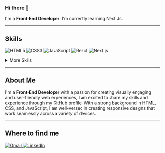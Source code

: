 <h3 >Hi there 👋</h3>

I'm a **Front-End Developer**. I’m currently learning Next.Js.

---

## Skills

<p>
<!-- <img src="img/html5.svg" style='vertical-align:middle' aria-label="HTML 5"> -->

![HTML5](https://img.shields.io/static/v1?style=for-the-badge&message=HTML5&color=E34F26&logo=HTML5&logoColor=FFFFFF&label=)
![CSS3](https://img.shields.io/static/v1?style=for-the-badge&message=CSS3&color=1572B6&logo=CSS3&logoColor=FFFFFF&label=)
![JavaScript](https://img.shields.io/static/v1?style=for-the-badge&message=JavaScript&color=222222&logo=JavaScript&logoColor=F7DF1E&label=)
![React](https://img.shields.io/static/v1?style=for-the-badge&message=React&color=222222&logo=React&logoColor=61DAFB&label=)
![Next.js](https://img.shields.io/static/v1?style=for-the-badge&message=Next.js&color=000000&logo=Next.js&logoColor=FFFFFF&label=)

</p>

<details>
<summary>More Skills</summary>
<br>

![React Router](https://img.shields.io/badge/React_Router-CA4245?style=for-the-badge&logo=react-router&logoColor=white)
![Redux](https://img.shields.io/badge/redux-%23593d88.svg?style=for-the-badge&logo=redux&logoColor=white)
![Sass](https://img.shields.io/static/v1?style=for-the-badge&message=Sass&color=CC6699&logo=Sass&logoColor=FFFFFF&label=)
![Bootstrap](https://img.shields.io/badge/bootstrap-%23563D7C.svg?style=for-the-badge&logo=bootstrap&logoColor=white)
![TailwindCSS](https://img.shields.io/badge/tailwindcss-%2338B2AC.svg?style=for-the-badge&logo=tailwind-css&logoColor=white)
![Material Design](https://img.shields.io/static/v1?style=for-the-badge&message=Material+Design&color=757575&logo=Material+Design&logoColor=FFFFFF&label=)
![NPM](https://img.shields.io/badge/NPM-%23000000.svg?style=for-the-badge&logo=npm&logoColor=white)
![Postman](https://img.shields.io/badge/Postman-FF6C37?style=for-the-badge&logo=postman&logoColor=white)
</details>




---
## About Me

I'm a **Front-End Developer** with a passion for creating visually engaging and user-friendly web experiences, I am excited to share my skills and experience through my GitHub profile. With a strong background in HTML, CSS, and JavaScript, I am well-versed in creating responsive designs that work seamlessly across a variety of devices.

---

## Where to find me

<a href="mailto:shadman.alizada@gmail.com">![Gmail](https://img.shields.io/static/v1?style=flat&message=Gmail&color=EA4335&logo=Gmail&logoColor=FFFFFF&label=)
</a>
[![LinkedIn](https://img.shields.io/static/v1?style=flat&message=LinkedIn&color=0A66C2&logo=LinkedIn&logoColor=FFFFFF&label=)](https://www.linkedin.com/in/shadman-alizada/)

<!-- [![Facebook](https://img.shields.io/static/v1?style=flat&message=Facebook&color=1877F2&logo=Facebook&logoColor=FFFFFF&label=)](https://www.facebook.com/) -->
